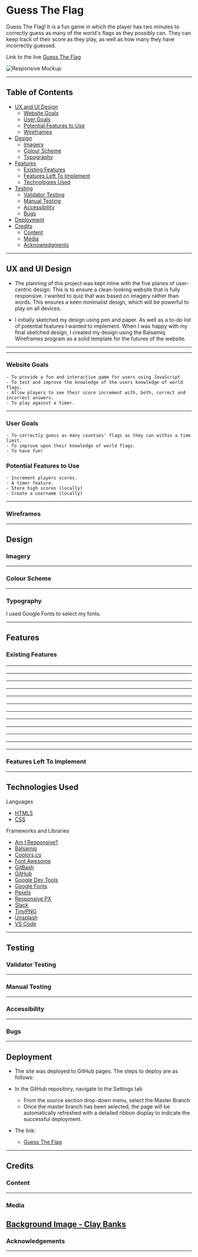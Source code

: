# Guess The Flag

Guess The Flag! It is a fun game in which the player has two minutes to correctly guess as many of the world's flags as they possibly can. They can keep track of their score as they play, as well as how many they have incorrectly guessed.

Link to the live [Guess The Flag](https://totallysly.github.io/portfolio-project-two/)

![Responsive Mockup]()

---

## Table of Contents

- [UX and UI Design](#ux-and-ui-design)
  - [Website Goals](#website-goals)
  - [User Goals](#user-goals)
  - [Potential Features to Use](#potential-features-to-use)
  - [Wireframes](#wireframes)
- [Design](#design)
  - [Imagery](#imagery)
  - [Colour Scheme](#colour-scheme)
  - [Typography](#typography)
- [Features](#features)
  - [Existing Features](#existing-features)
  - [Features Left To Implement](#features-left-to-implement)
  - [Technologies Used](#technologies-used)
- [Testing](#testing)
  - [Validator Testing](#validator-testing)
  - [Manual Testing](#manual-testing)
  - [Accessibility](#accessibility)
  - [Bugs](#unfixed-bugs)
- [Deployment](#deployment)
- [Credits](#credits)
  - [Content](#content)
  - [Media](#media)
  - [Acknowledgments](#acknowledgements)

---

## UX and UI Design

- The planning of this project was kept inline with the five planes of user-centric design. This is to ensure a clean-looking website that is fully responsive. I wanted to quiz that was based on imagery rather than words. This ensures a keen minimalist design, which will be powerful to play on all devices.

- I initially sketched my design using pen and paper. As well as a to-do list of potential features I wanted to implement. When I was happy with my final sketched design, I created my design using the Balsamiq Wireframes program as a solid template for the futures of the website.

---

---

### Website Goals

    - To provide a fun and interactive game for users using JavaScript
    - To test and improve the knowledge of the users knowledge of world flags.
    - Allow players to see their score increment with, both, correct and incorrect answers.
    - To play against a timer.

---

### User Goals

    - To correctly guess as many counties' flags as they can within a time limit.
    - To improve upon their knowledge of world flags.
    - To have fun!

### Potential Features to Use

    - Increment players scores.
    - A timer feature.
    - Store high scores (locally)
    - Create a username (locally)

---

### Wireframes

---

## Design

### Imagery

---

### Colour Scheme

---

### Typography

I used Google Fonts to select my fonts.

---

## Features

### Existing Features

####

---

####

---

####

---

####

---

####

---

####

---

####

---

####

---

####

---

####

---

####

---

####

---

### Features Left To Implement

---

## Technologies Used

Languages

- [HTML5](https://en.wikipedia.org/wiki/HTML5)
- [CSS](https://en.wikipedia.org/wiki/CSS)

Frameworks and Libraries

- [Am I Responsive?](http://ami.responsivedesign.is/)
- [Balsamiq](https://balsamiq.com/)
- [Coolors.co](https://coolors.co/)
- [Font Awesome](https://fontawesome.com/)
- [GitBash](https://gitforwindows.org/)
- [GitHub](https://github.com/)
- [Google Dev Tools](https://developer.chrome.com/docs/devtools/)
- [Google Fonts](https://fonts.google.com/)
- [Pexels](https://www.pexels.com/)
- [Responsive PX](http://www.responsivepx.com/)
- [Slack](https://slack.com/intl/en-se/)
- [TinyPNG](https://tinypng.com/)
- [Unsplash](https://unsplash.com/)
- [VS Code](https://code.visualstudio.com/)

---

## Testing

### Validator Testing

---

### Manual Testing

---

### Accessibility

---

### Bugs

---

## Deployment

- The site was deployed to GitHub pages. The steps to deploy are as follows:
- In the GitHub repository, navigate to the Settings tab

  - From the source section drop-down menu, select the Master Branch
  - Once the master branch has been selected, the page will be automatically refreshed with a detailed ribbon display to indicate the successful deployment.

- The link:
  - [Guess The Flag](https://totallysly.github.io/portfolio-project-two/)

---

## Credits

### Content

---

### Media

## [Background Image - Clay Banks](https://unsplash.com/@claybanks)

### Acknowledgements

---
